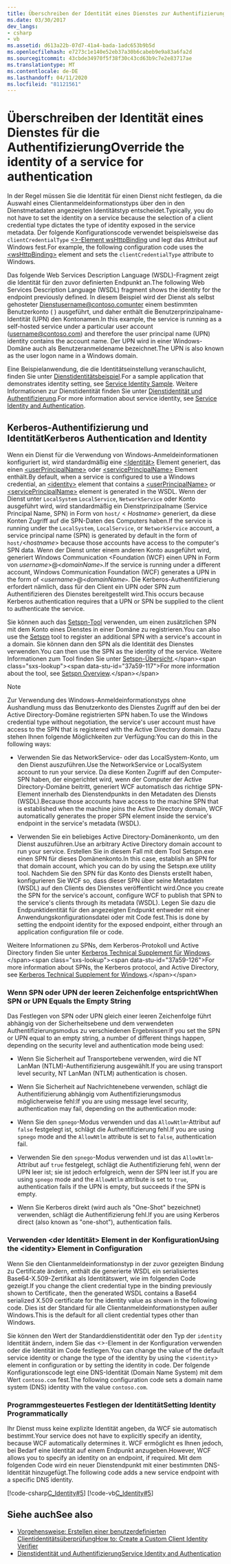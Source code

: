 ```yaml
---
title: Überschreiben der Identität eines Dienstes zur Authentifizierung
ms.date: 03/30/2017
dev_langs:
- csharp
- vb
ms.assetid: d613a22b-07d7-41a4-bada-1adc653b9b5d
ms.openlocfilehash: e7273c1e140e52eb37a30b6cabeb9e9a83a6fa2d
ms.sourcegitcommit: 43cbde34970f5f38f30c43cd63b9c7e2e83717ae
ms.translationtype: MT
ms.contentlocale: de-DE
ms.lasthandoff: 04/11/2020
ms.locfileid: "81121561"
---
```

# <a name="override-the-identity-of-a-service-for-authentication"></a><span data-ttu-id="37a59-102">Überschreiben der Identität eines Dienstes für die Authentifizierung</span><span class="sxs-lookup"><span data-stu-id="37a59-102">Override the identity of a service for authentication</span></span>

<span data-ttu-id="37a59-103">In der Regel müssen Sie die Identität für einen Dienst nicht festlegen, da die Auswahl eines Clientanmeldeinformationstyps über den in den Dienstmetadaten angezeigten Identitätstyp entscheidet.</span><span class="sxs-lookup"><span data-stu-id="37a59-103">Typically, you do not have to set the identity on a service because the selection of a client credential type dictates the type of identity exposed in the service metadata.</span></span> <span data-ttu-id="37a59-104">Der folgende Konfigurationscode verwendet beispielsweise das `clientCredentialType` [ \<>-Element wsHttpBinding](../../configure-apps/file-schema/wcf/wshttpbinding.md) und legt das Attribut auf Windows fest.</span><span class="sxs-lookup"><span data-stu-id="37a59-104">For example, the following configuration code uses the [\<wsHttpBinding>](../../configure-apps/file-schema/wcf/wshttpbinding.md) element and sets the `clientCredentialType` attribute to Windows.</span></span>  

 <span data-ttu-id="37a59-105">Das folgende Web Services Description Language (WSDL)-Fragment zeigt die Identität für den zuvor definierten Endpunkt an.</span><span class="sxs-lookup"><span data-stu-id="37a59-105">The following Web Services Description Language (WSDL) fragment shows the identity for the endpoint previously defined.</span></span> <span data-ttu-id="37a59-106">In diesem Beispiel wird der Dienst als selbst gehosteter Dienstusername@contoso.comunter einem bestimmten Benutzerkonto ( ) ausgeführt, und daher enthält die Benutzerprinzipalname-Identität (UPN) den Kontonamen.</span><span class="sxs-lookup"><span data-stu-id="37a59-106">In this example, the service is running as a self-hosted service under a particular user account (username@contoso.com) and therefore the user principal name (UPN) identity contains the account name.</span></span> <span data-ttu-id="37a59-107">Der UPN wird in einer Windows-Domäne auch als Benutzeranmeldename bezeichnet.</span><span class="sxs-lookup"><span data-stu-id="37a59-107">The UPN is also known as the user logon name in a Windows domain.</span></span>  

 <span data-ttu-id="37a59-108">Eine Beispielanwendung, die die Identitätseinstellung veranschaulicht, finden Sie unter [Dienstidentitätsbeispiel](../samples/service-identity-sample.md).</span><span class="sxs-lookup"><span data-stu-id="37a59-108">For a sample application that demonstrates identity setting, see [Service Identity Sample](../samples/service-identity-sample.md).</span></span> <span data-ttu-id="37a59-109">Weitere Informationen zur Dienstidentität finden Sie unter [Dienstidentität und Authentifizierung](../feature-details/service-identity-and-authentication.md).</span><span class="sxs-lookup"><span data-stu-id="37a59-109">For more information about service identity, see [Service Identity and Authentication](../feature-details/service-identity-and-authentication.md).</span></span>  
  
## <a name="kerberos-authentication-and-identity"></a><span data-ttu-id="37a59-110">Kerberos-Authentifizierung und Identität</span><span class="sxs-lookup"><span data-stu-id="37a59-110">Kerberos Authentication and Identity</span></span>  
 <span data-ttu-id="37a59-111">Wenn ein Dienst für die Verwendung von Windows-Anmeldeinformationen konfiguriert ist, wird standardmäßig eine [ \<Identität>](../../configure-apps/file-schema/wcf/identity.md) Element generiert, das einen [ \<userPrincipalName>](../../configure-apps/file-schema/wcf/userprincipalname.md) oder [ \<servicePrincipalName>](../../configure-apps/file-schema/wcf/serviceprincipalname.md) Element enthält.</span><span class="sxs-lookup"><span data-stu-id="37a59-111">By default, when a service is configured to use a Windows credential, an [\<identity>](../../configure-apps/file-schema/wcf/identity.md) element that contains a [\<userPrincipalName>](../../configure-apps/file-schema/wcf/userprincipalname.md) or [\<servicePrincipalName>](../../configure-apps/file-schema/wcf/serviceprincipalname.md) element is generated in the WSDL.</span></span> <span data-ttu-id="37a59-112">Wenn der Dienst unter `LocalSystem` `LocalService`, `NetworkService` oder Konto ausgeführt wird, wird standardmäßig ein Dienstprinzipalname (Service Principal Name, SPN) in Form von `host/` \< *Hostname*> generiert, da diese Konten Zugriff auf die SPN-Daten des Computers haben.</span><span class="sxs-lookup"><span data-stu-id="37a59-112">If the service is running under the `LocalSystem`, `LocalService`, or `NetworkService` account, a service principal name (SPN) is generated by default in the form of `host/`\<*hostname*> because those accounts have access to the computer's SPN data.</span></span> <span data-ttu-id="37a59-113">Wenn der Dienst unter einem anderen Konto ausgeführt wird, generiert Windows Communication \<Foundation (WCF) einen UPN in Form von *username*>@<*domainName*`>`.</span><span class="sxs-lookup"><span data-stu-id="37a59-113">If the service is running under a different account, Windows Communication Foundation (WCF) generates a UPN in the form of \<*username*>@<*domainName*`>`.</span></span> <span data-ttu-id="37a59-114">Die Kerberos-Authentifizierung erfordert nämlich, dass für den Client ein UPN oder SPN zum Authentifizieren des Dienstes bereitgestellt wird.</span><span class="sxs-lookup"><span data-stu-id="37a59-114">This occurs because Kerberos authentication requires that a UPN or SPN be supplied to the client to authenticate the service.</span></span>  
  
 <span data-ttu-id="37a59-115">Sie können auch das [Setspn-Tool](https://docs.microsoft.com/previous-versions/windows/it-pro/windows-server-2008-R2-and-2008/cc731241(v=ws.10)?redirectedfrom=MSDN) verwenden, um einen zusätzlichen SPN mit dem Konto eines Dienstes in einer Domäne zu registrieren.</span><span class="sxs-lookup"><span data-stu-id="37a59-115">You can also use the [Setspn](https://docs.microsoft.com/previous-versions/windows/it-pro/windows-server-2008-R2-and-2008/cc731241(v=ws.10)?redirectedfrom=MSDN) tool to register an additional SPN with a service's account in a domain.</span></span> <span data-ttu-id="37a59-116">Sie können dann den SPN als die Identität des Dienstes verwenden.</span><span class="sxs-lookup"><span data-stu-id="37a59-116">You can then use the SPN as the identity of the service.</span></span> <span data-ttu-id="37a59-117">Weitere Informationen zum Tool finden Sie unter [Setspn-Übersicht](https://docs.microsoft.com/previous-versions/windows/it-pro/windows-server-2003/cc773257(v=ws.10)).</span><span class="sxs-lookup"><span data-stu-id="37a59-117">For more information about the tool, see [Setspn Overview](https://docs.microsoft.com/previous-versions/windows/it-pro/windows-server-2003/cc773257(v=ws.10)).</span></span>  
  
> [!NOTE]
> <span data-ttu-id="37a59-118">Zur Verwendung des Windows-Anmeldeinformationstyps ohne Aushandlung muss das Benutzerkonto des Dienstes Zugriff auf den bei der Active Directory-Domäne registrierten SPN haben.</span><span class="sxs-lookup"><span data-stu-id="37a59-118">To use the Windows credential type without negotiation, the service's user account must have access to the SPN that is registered with the Active Directory domain.</span></span> <span data-ttu-id="37a59-119">Dazu stehen Ihnen folgende Möglichkeiten zur Verfügung:</span><span class="sxs-lookup"><span data-stu-id="37a59-119">You can do this in the following ways:</span></span>  
  
- <span data-ttu-id="37a59-120">Verwenden Sie das NetworkService- oder das LocalSystem-Konto, um den Dienst auszuführen.</span><span class="sxs-lookup"><span data-stu-id="37a59-120">Use the NetworkService or LocalSystem account to run your service.</span></span> <span data-ttu-id="37a59-121">Da diese Konten Zugriff auf den Computer-SPN haben, der eingerichtet wird, wenn der Computer der Active Directory-Domäne beitritt, generiert WCF automatisch das richtige SPN-Element innerhalb des Dienstendpunkts in den Metadaten des Diensts (WSDL).</span><span class="sxs-lookup"><span data-stu-id="37a59-121">Because those accounts have access to the machine SPN that is established when the machine joins the Active Directory domain, WCF automatically generates the proper SPN element inside the service's endpoint in the service's metadata (WSDL).</span></span>  
  
- <span data-ttu-id="37a59-122">Verwenden Sie ein beliebiges Active Directory-Domänenkonto, um den Dienst auszuführen.</span><span class="sxs-lookup"><span data-stu-id="37a59-122">Use an arbitrary Active Directory domain account to run your service.</span></span> <span data-ttu-id="37a59-123">Erstellen Sie in diesem Fall mit dem Tool Setspn.exe einen SPN für dieses Domänenkonto.</span><span class="sxs-lookup"><span data-stu-id="37a59-123">In this case, establish an SPN for that domain account, which you can do by using the Setspn.exe utility tool.</span></span> <span data-ttu-id="37a59-124">Nachdem Sie den SPN für das Konto des Diensts erstellt haben, konfigurieren Sie WCF so, dass dieser SPN über seine Metadaten (WSDL) auf den Clients des Dienstes veröffentlicht wird.</span><span class="sxs-lookup"><span data-stu-id="37a59-124">Once you create the SPN for the service's account, configure WCF to publish that SPN to the service's clients through its metadata (WSDL).</span></span> <span data-ttu-id="37a59-125">Legen Sie dazu die Endpunktidentität für den angezeigten Endpunkt entweder mit einer Anwendungskonfigurationsdatei oder mit Code fest.</span><span class="sxs-lookup"><span data-stu-id="37a59-125">This is done by setting the endpoint identity for the exposed endpoint, either through an application configuration file or code.</span></span>  
  
 <span data-ttu-id="37a59-126">Weitere Informationen zu SPNs, dem Kerberos-Protokoll und Active Directory finden Sie unter [Kerberos Technical Supplement für Windows](https://docs.microsoft.com/previous-versions/msp-n-p/ff649429(v=pandp.10)).</span><span class="sxs-lookup"><span data-stu-id="37a59-126">For more information about SPNs, the Kerberos protocol, and Active Directory, see [Kerberos Technical Supplement for Windows](https://docs.microsoft.com/previous-versions/msp-n-p/ff649429(v=pandp.10)).</span></span>  
  
### <a name="when-spn-or-upn-equals-the-empty-string"></a><span data-ttu-id="37a59-127">Wenn SPN oder UPN der leeren Zeichenfolge entspricht</span><span class="sxs-lookup"><span data-stu-id="37a59-127">When SPN or UPN Equals the Empty String</span></span>  
 <span data-ttu-id="37a59-128">Das Festlegen von SPN oder UPN gleich einer leeren Zeichenfolge führt abhängig von der Sicherheitsebene und dem verwendeten Authentifizierungsmodus zu verschiedenen Ergebnissen:</span><span class="sxs-lookup"><span data-stu-id="37a59-128">If you set the SPN or UPN equal to an empty string, a number of different things happen, depending on the security level and authentication mode being used:</span></span>  
  
- <span data-ttu-id="37a59-129">Wenn Sie Sicherheit auf Transportebene verwenden, wird die NT LanMan (NTLM)-Authentifizierung ausgewählt.</span><span class="sxs-lookup"><span data-stu-id="37a59-129">If you are using transport level security, NT LanMan (NTLM) authentication is chosen.</span></span>  
  
- <span data-ttu-id="37a59-130">Wenn Sie Sicherheit auf Nachrichtenebene verwenden, schlägt die Authentifizierung abhängig vom Authentifizierungsmodus möglicherweise fehl:</span><span class="sxs-lookup"><span data-stu-id="37a59-130">If you are using message level security, authentication may fail, depending on the authentication mode:</span></span>  
  
- <span data-ttu-id="37a59-131">Wenn Sie den `spnego`-Modus verwenden und das `AllowNtlm`-Attribut auf `false` festgelegt ist, schlägt die Authentifizierung fehl.</span><span class="sxs-lookup"><span data-stu-id="37a59-131">If you are using `spnego` mode and the `AllowNtlm` attribute is set to `false`, authentication fail.</span></span>  
  
- <span data-ttu-id="37a59-132">Verwenden Sie den `spnego`-Modus verwenden und ist das `AllowNtlm`-Attribut auf `true` festgelegt, schlägt die Authentifizierung fehl, wenn der UPN leer ist; sie ist jedoch erfolgreich, wenn der SPN leer ist.</span><span class="sxs-lookup"><span data-stu-id="37a59-132">If you are using `spnego` mode and the `AllowNtlm` attribute is set to `true`, authentication fails if the UPN is empty, but succeeds if the SPN is empty.</span></span>  
  
- <span data-ttu-id="37a59-133">Wenn Sie Kerberos direkt (wird auch als "One-Shot" bezeichnet) verwenden, schlägt die Authentifizierung fehl.</span><span class="sxs-lookup"><span data-stu-id="37a59-133">If you are using Kerberos direct (also known as "one-shot"), authentication fails.</span></span>  
  
### <a name="using-the-identity-element-in-configuration"></a><span data-ttu-id="37a59-134">Verwenden \<der Identität> Element in der Konfiguration</span><span class="sxs-lookup"><span data-stu-id="37a59-134">Using the \<identity> Element in Configuration</span></span>  
 <span data-ttu-id="37a59-135">Wenn Sie den Clientanmeldeinformationstyp in der zuvor gezeigten Bindung zu Certificate ändern, enthält die generierte WSDL ein serialisiertes Base64-X.509-Zertifikat als Identitätswert, wie im folgenden Code gezeigt.</span><span class="sxs-lookup"><span data-stu-id="37a59-135">If you change the client credential type in the binding previously shown to Certificate`,` then the generated WSDL contains a Base64 serialized X.509 certificate for the identity value as shown in the following code.</span></span> <span data-ttu-id="37a59-136">Dies ist der Standard für alle Clientanmeldeinformationstypen außer Windows.</span><span class="sxs-lookup"><span data-stu-id="37a59-136">This is the default for all client credential types other than Windows.</span></span>  

 <span data-ttu-id="37a59-137">Sie können den Wert der Standarddienstidentität oder den Typ der `identity` Identität ändern, indem Sie das <>-Element in der Konfiguration verwenden oder die Identität im Code festlegen.</span><span class="sxs-lookup"><span data-stu-id="37a59-137">You can change the value of the default service identity or change the type of the identity by using the <`identity`> element in configuration or by setting the identity in code.</span></span> <span data-ttu-id="37a59-138">Der folgende Konfigurationscode legt eine DNS-Identität (Domain Name System) mit dem Wert `contoso.com` fest.</span><span class="sxs-lookup"><span data-stu-id="37a59-138">The following configuration code sets a domain name system (DNS) identity with the value `contoso.com`.</span></span>  

### <a name="setting-identity-programmatically"></a><span data-ttu-id="37a59-139">Programmgesteuertes Festlegen der Identität</span><span class="sxs-lookup"><span data-stu-id="37a59-139">Setting Identity Programmatically</span></span>  
 <span data-ttu-id="37a59-140">Ihr Dienst muss keine explizite Identität angeben, da WCF sie automatisch bestimmt.</span><span class="sxs-lookup"><span data-stu-id="37a59-140">Your service does not have to explicitly specify an identity, because WCF automatically determines it.</span></span> <span data-ttu-id="37a59-141">WCF ermöglicht es Ihnen jedoch, bei Bedarf eine Identität auf einem Endpunkt anzugeben.</span><span class="sxs-lookup"><span data-stu-id="37a59-141">However, WCF allows you to specify an identity on an endpoint, if required.</span></span> <span data-ttu-id="37a59-142">Mit dem folgenden Code wird ein neuer Dienstendpunkt mit einer bestimmten DNS-Identität hinzugefügt.</span><span class="sxs-lookup"><span data-stu-id="37a59-142">The following code adds a new service endpoint with a specific DNS identity.</span></span>  
  
 [!code-csharp[C_Identity#5](../../../../samples/snippets/csharp/VS_Snippets_CFX/c_identity/cs/source.cs#5)]
 [!code-vb[C_Identity#5](../../../../samples/snippets/visualbasic/VS_Snippets_CFX/c_identity/vb/source.vb#5)]  
  
## <a name="see-also"></a><span data-ttu-id="37a59-143">Siehe auch</span><span class="sxs-lookup"><span data-stu-id="37a59-143">See also</span></span>

- [<span data-ttu-id="37a59-144">Vorgehensweise: Erstellen einer benutzerdefinierten Clientidentitätsüberprüfung</span><span class="sxs-lookup"><span data-stu-id="37a59-144">How to: Create a Custom Client Identity Verifier</span></span>](how-to-create-a-custom-client-identity-verifier.md)
- [<span data-ttu-id="37a59-145">Dienstidentität und Authentifizierung</span><span class="sxs-lookup"><span data-stu-id="37a59-145">Service Identity and Authentication</span></span>](../feature-details/service-identity-and-authentication.md)
